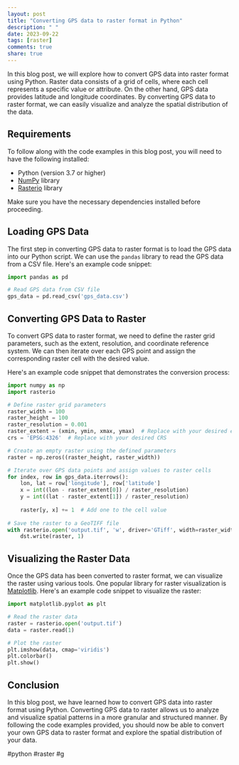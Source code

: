 ```yaml
---
layout: post
title: "Converting GPS data to raster format in Python"
description: " "
date: 2023-09-22
tags: [raster]
comments: true
share: true
---
```


In this blog post, we will explore how to convert GPS data into raster format using Python. Raster data consists of a grid of cells, where each cell represents a specific value or attribute. On the other hand, GPS data provides latitude and longitude coordinates. By converting GPS data to raster format, we can easily visualize and analyze the spatial distribution of the data.

## Requirements

To follow along with the code examples in this blog post, you will need to have the following installed:

- Python (version 3.7 or higher)
- [NumPy](https://numpy.org/) library
- [Rasterio](https://rasterio.readthedocs.io/) library

Make sure you have the necessary dependencies installed before proceeding.

## Loading GPS Data

The first step in converting GPS data to raster format is to load the GPS data into our Python script. We can use the `pandas` library to read the GPS data from a CSV file. Here's an example code snippet:

```python
import pandas as pd

# Read GPS data from CSV file
gps_data = pd.read_csv('gps_data.csv')
```

## Converting GPS Data to Raster

To convert GPS data to raster format, we need to define the raster grid parameters, such as the extent, resolution, and coordinate reference system. We can then iterate over each GPS point and assign the corresponding raster cell with the desired value.

Here's an example code snippet that demonstrates the conversion process:

```python
import numpy as np
import rasterio

# Define raster grid parameters
raster_width = 100
raster_height = 100
raster_resolution = 0.001
raster_extent = (xmin, ymin, xmax, ymax)  # Replace with your desired extent
crs = 'EPSG:4326'  # Replace with your desired CRS

# Create an empty raster using the defined parameters
raster = np.zeros((raster_height, raster_width))

# Iterate over GPS data points and assign values to raster cells
for index, row in gps_data.iterrows():
    lon, lat = row['longitude'], row['latitude']
    x = int((lon - raster_extent[0]) / raster_resolution)
    y = int((lat - raster_extent[1]) / raster_resolution)
    
    raster[y, x] += 1  # Add one to the cell value
    
# Save the raster to a GeoTIFF file
with rasterio.open('output.tif', 'w', driver='GTiff', width=raster_width, height=raster_height, count=1, dtype=raster.dtype, crs=crs, transform=rasterio.Affine(raster_resolution, 0, raster_extent[0], 0, -raster_resolution, raster_extent[3])) as dst:
    dst.write(raster, 1)
```

## Visualizing the Raster Data

Once the GPS data has been converted to raster format, we can visualize the raster using various tools. One popular library for raster visualization is [Matplotlib](https://matplotlib.org/). Here's an example code snippet to visualize the raster:

```python
import matplotlib.pyplot as plt

# Read the raster data
raster = rasterio.open('output.tif')
data = raster.read(1)

# Plot the raster
plt.imshow(data, cmap='viridis')
plt.colorbar()
plt.show()
```

## Conclusion

In this blog post, we have learned how to convert GPS data into raster format using Python. Converting GPS data to raster allows us to analyze and visualize spatial patterns in a more granular and structured manner. By following the code examples provided, you should now be able to convert your own GPS data to raster format and explore the spatial distribution of your data.

#python #raster #g